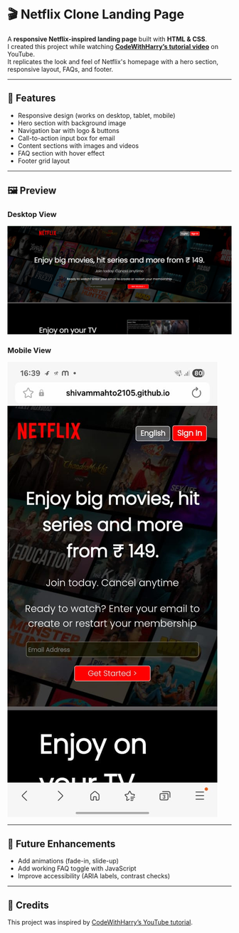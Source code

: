 # 🎬 Netflix Clone Landing Page

A **responsive Netflix-inspired landing page** built with **HTML & CSS**.  
I created this project while watching [**CodeWithHarry’s tutorial video**](https://www.youtube.com/watch?v=ovKVqo-L2EM) on YouTube.  
It replicates the look and feel of Netflix's homepage with a hero section, responsive layout, FAQs, and footer.

---

## 🚀 Features
- Responsive design (works on desktop, tablet, mobile)  
- Hero section with background image  
- Navigation bar with logo & buttons  
- Call-to-action input box for email  
- Content sections with images and videos  
- FAQ section with hover effect  
- Footer grid layout  

---

## 🖼️ Preview
### Desktop View
![Desktop Screenshot](https://github.com/ShivamMahto2105/NetFlix-Clone/blob/main/Desktop.png)

### Mobile View
![Mobile Screenshot](https://github.com/ShivamMahto2105/NetFlix-Clone/blob/main/Phone.jpg)

---

## 🔮 Future Enhancements
- Add animations (fade-in, slide-up)  
- Add working FAQ toggle with JavaScript  
- Improve accessibility (ARIA labels, contrast checks)  

---

## 🙌 Credits
This project was inspired by [CodeWithHarry’s YouTube tutorial](https://www.youtube.com/watch?v=ovKVqo-L2EM).
